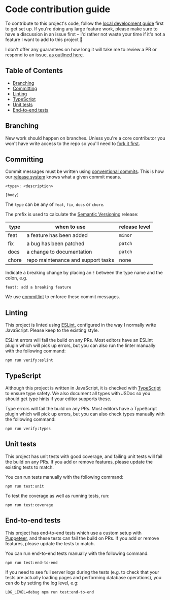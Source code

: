 
# Code contribution guide

To contribute to this project's code, follow the [local development guide](local-development.md) first to get set up. If you're doing any large feature work, please make sure to have a discussion in an issue first – I'd rather not waste your time if it's not a feature I want to add to this project 🙂

I don't offer any guarantees on how long it will take me to review a PR or respond to an issue, [as outlined here](../contributing.md#what-you-can-expect-from-me).


## Table of Contents

  * [Branching](#branching)
  * [Committing](#committing)
  * [Linting](#linting)
  * [TypeScript](#typescript)
  * [Unit tests](#unit-tests)
  * [End-to-end tests](#end-to-end-tests)


## Branching

New work should happen on branches. Unless you're a core contributor you won't have write access to the repo so you'll need to [fork it first](https://docs.github.com/en/pull-requests/collaborating-with-pull-requests/working-with-forks/about-forks).


## Committing

Commit messages must be written using [conventional commits](https://www.conventionalcommits.org/en/v1.0.0/). This is how our [release system](https://github.com/googleapis/release-please#readme) knows what a given commit means.

```
<type>: <description>

[body]
```

The `type` can be any of `feat`, `fix`, `docs` or `chore`.

The prefix is used to calculate the [Semantic Versioning](https://semver.org/) release:

| **type**  | when to use                                            | release level |
| --------- | ------------------------------------------------------ | ------------- |
| feat      | a feature has been added                               | `minor`       |
| fix       | a bug has been patched                                 | `patch`       |
| docs      | a change to documentation                              | `patch`       |
| chore     | repo maintenance and support tasks                     | none          |

Indicate a breaking change by placing an `!` between the type name and the colon, e.g.

```
feat!: add a breaking feature
```

We use [commitlint](https://commitlint.js.org/) to enforce these commit messages.


## Linting

This project is linted using [ESLint](https://eslint.org/), configured in the way I normally write JavaScript. Please keep to the existing style.

ESLint errors will fail the build on any PRs. Most editors have an ESLint plugin which will pick up errors, but you can also run the linter manually with the following command:

```
npm run verify:eslint
```

## TypeScript

Although this project is written in JavaScript, it is checked with [TypeScript](https://www.typescriptlang.org/) to ensure type safety. We also document all types with JSDoc so you should get type hints if your editor supports these.

Type errors will fail the build on any PRs. Most editors have a TypeScript plugin which will pick up errors, but you can also check types manually with the following command:

```
npm run verify:types
```


## Unit tests

This project has unit tests with good coverage, and failing unit tests will fail the build on any PRs. If you add or remove features, please update the existing tests to match.

You can run tests manually with the following command:

```
npm run test:unit
```

To test the coverage as well as running tests, run:

```
npm run test:coverage
```


## End-to-end tests

This project has end-to-end tests which use a custom setup with [Puppeteer](https://pptr.dev/), and these tests can fail the build on PRs. If you add or remove features, please update the tests to match.

You can run end-to-end tests manually with the following command:

```
npm run test:end-to-end
```

If you need to see full server logs during the tests (e.g. to check that your tests are actually loading pages and performing database operations), you can do by setting the log level, e.g:

```
LOG_LEVEL=debug npm run test:end-to-end
```
